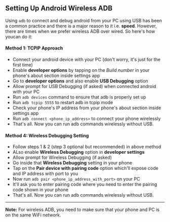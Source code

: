 ## Setting Up Android Wireless ADB

Using `adb` to connect and debug android from your PC using USB has been a common practice and there is a major reason to it i.e. **speed**. However, there are times when we prefer wireless ADB over wired. So here's how youcan do it:

#### Method 1: TCPIP Approach

- Connect your android device with your PC (don't worry, it's just for the first time)
- Enable **developer options** by tapping on the _Build number_ in your phone's about section inside settings app
- Go to **developer options** and also enable **USB Debugging** option
- Allow prompt for USB Debugging (if asked) when connected android with your PC
- Run `adb devices` command to ensure that adb is properly set up
- Run `adb tcpip 5555` to restart adb in tcpip mode
- Check your phone's IP address from your phone's about section inside settings app
- Run `adb connect <phone_ip_address>` to connect your phone wirelessly
- That's all. Now you can run adb commands wirelessly without USB.

#### Method 4: Wireless Debugging Setting

- Follow steps 1 & 2 (step 3 optional but recommended) in above method
- ALso enable **Wireless Debugging** option in **developer settings**
- Allow prompt for Wireless Debugging (if asked)
- Go inside that **Wireless Debugging** setting in your phone
- Tap on the **Pair device with pairing code** option which'll expose code and IP address with port to you
- Now run `adb pair <phone_ip_address_with_port>` on your PC
- It'll ask you to enter pairing code where you need to enter the pairing code shown in your phone
- That's all. Now you can run adb commands wirelessly without USB.

---

**Note:** For wireless ADB, you need to make sure that your phone and PC is on the same WiFi network.

